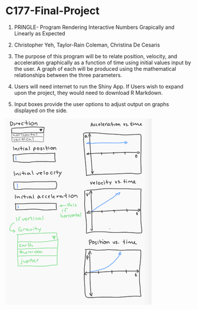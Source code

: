 # C177-Final-Project

1. PRINGLE- Program Rendering Interactive Numbers Grapically and Linearly as Expected

2. Christopher Yeh, Taylor-Rain Coleman, Christina De Cesaris

3. The purpose of this program will be to relate position, velocity, and 
acceleration graphically as a function of time using initial values input by 
the user. A graph of each will be produced using the mathematical relationships
between the three parameters.

4. Users will need internet to run the Shiny App. If Users wish to expand upon the project, they would need to download R Markdown.

5. Input boxes provide the user options to adjust output on graphs displayed on the side.  

![Diagram](/IMG_4274.jpeg)
